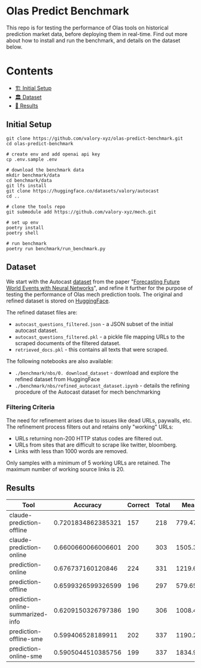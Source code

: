 # Olas Predict Benchmark

This repo is for testing the performance of Olas tools on historical prediction market data, before deploying them in real-time. Find out more about how to install and run the benchmark, and details on the dataset below. 

# Contents

- [🏗 Initial Setup](#-initial-setup)
- [🏛 Dataset](#-dataset)
- [🤖 Results](#-results)

## Initial Setup

```console
git clone https://github.com/valory-xyz/olas-predict-benchmark.git
cd olas-predict-benchmark

# create env and add openai api key
cp .env.sample .env

# download the benchmark data
mkdir benchmark/data
cd benchmark/data
git lfs install 
git clone https://huggingface.co/datasets/valory/autocast
cd ..

# clone the tools repo
git submodule add https://github.com/valory-xyz/mech.git

# set up env
poetry install
poetry shell

# run benchmark
poetry run benchmark/run_benchmark.py
```

## Dataset

We start with the Autocast [dataset](https://huggingface.co/datasets/valory/autocast) from the paper "[Forecasting Future World Events with Neural Networks](http://arxiv.org/abs/2206.15474)", and refine it further for the purpose of testing the performance of Olas mech prediction tools. The original and refined dataset is stored on [HuggingFace](https://huggingface.co/datasets/valory/autocast). 

The refined dataset files are:
- `autocast_questions_filtered.json` - a JSON subset of the initial autocast dataset.
- `autocast_questions_filtered.pkl` - a pickle file mapping URLs to the scraped documents of the filtered dataset.
- `retrieved_docs.pkl` - this contains all texts that were scraped.

The following notebooks are also available:
- `./benchmark/nbs/0. download_dataset` - download and explore the refined dataset from HuggingFace 
- `./benchmark/nbs/refined_autocast_dataset.ipynb` - details the refining procedure of the Autocast dataset for mech benchmarking

### Filtering Criteria

The need for refinement arises due to issues like dead URLs, paywalls, etc. The refinement process filters out and retains only "working" URLs:

- URLs returning non-200 HTTP status codes are filtered out.
- URLs from sites that are difficult to scrape like twitter, bloomberg.
- Links with less than 1000 words are removed.

Only samples with a minimum of 5 working URLs are retained. The maximum number of working source links is 20.

## Results

| Tool                            | Accuracy           | Correct | Total | Mean Tokens Used  | Mean Cost ($)   |
|---------------------------------|--------------------|---------|-------|-------------------|-----------------|
| claude-prediction-offline       | 0.7201834862385321 | 157     | 218   | 779.4770642201835 | 0.006891669724770637  |
| claude-prediction-online        | 0.6600660066006601 | 200     | 303   | 1505.3135313531352| 0.013348171617161701  |
| prediction-online               | 0.676737160120846  | 224     | 331   | 1219.6918429003022| 0.001332990936555879  |
| prediction-offline              | 0.6599326599326599 | 196     | 297   | 579.6565656565657 | 0.000621023569023569  |
| prediction-online-summarized-info| 0.6209150326797386| 190     | 306   | 1008.4542483660131| 0.0011213790849673195 |
| prediction-offline-sme          | 0.599406528189911  | 202     | 337   | 1190.2017804154302| 0.0013518635014836643 |
| prediction-online-sme           | 0.5905044510385756 | 199     | 337   | 1834.919881305638 | 0.0020690207715133428 |
